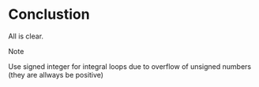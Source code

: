 # Conclustion

All is clear.

> [!note]
> Use signed integer for integral loops due to overflow of unsigned numbers (they are allways be positive)

